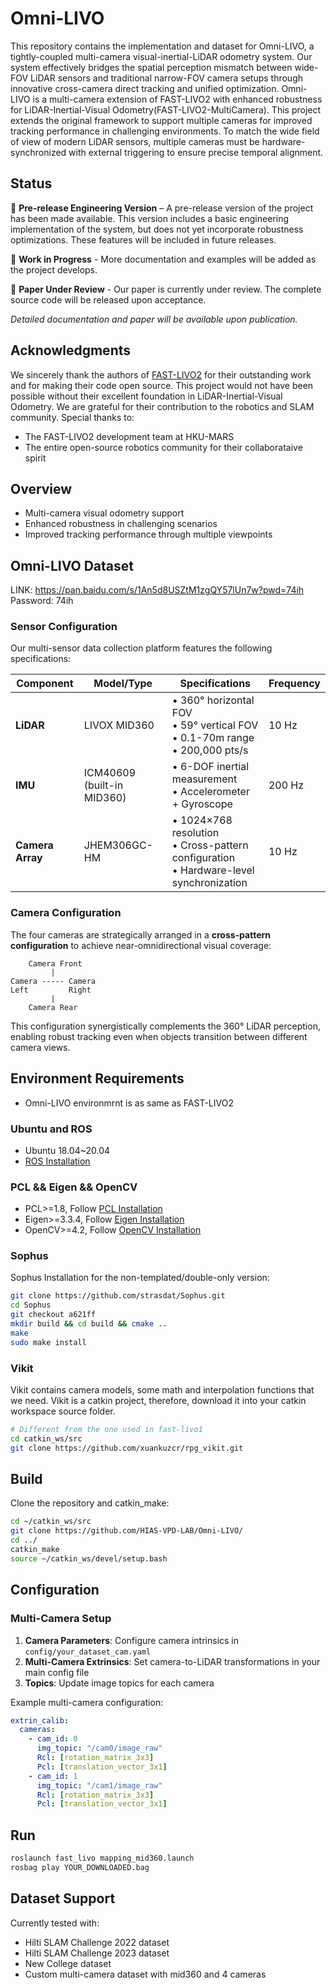 # Omni-LIVO
This repository contains the implementation and dataset for Omni-LIVO, a tightly-coupled multi-camera visual-inertial-LiDAR odometry system. Our system effectively bridges the spatial perception mismatch between wide-FOV LiDAR sensors and traditional narrow-FOV camera setups through innovative cross-camera direct tracking and unified optimization.
Omni-LIVO is a multi-camera extension of FAST-LIVO2 with enhanced robustness for LiDAR-Inertial-Visual Odometry(FAST-LIVO2-MultiCamera). This project extends the original framework to support multiple cameras for improved tracking performance in challenging environments. To match the wide field of view of modern LiDAR sensors, multiple cameras must be hardware-synchronized with external triggering to ensure precise temporal alignment.

## Status
🔧 **Pre-release Engineering Version** – A pre-release version of the project has been made available. This version includes a basic engineering implementation of the system, but does not yet incorporate robustness optimizations. These features will be included in future releases.

🚧 **Work in Progress** - More documentation and examples will be added as the project develops.

📝 **Paper Under Review** - Our paper is currently under review. The complete source code will be released upon acceptance.

*Detailed documentation and paper will be available upon publication.*
## Acknowledgments

We sincerely thank the authors of [FAST-LIVO2](https://github.com/hku-mars/FAST-LIVO2) for their outstanding work and for making their code open source. This project would not have been possible without their excellent foundation in LiDAR-Inertial-Visual Odometry. We are grateful for their contribution to the robotics and SLAM community.
Special thanks to:
- The FAST-LIVO2 development team at HKU-MARS
- The entire open-source robotics community for their collaborataive spirit

## Overview
- Multi-camera visual odometry support
- Enhanced robustness in challenging scenarios
- Improved tracking performance through multiple viewpoints
## Omni-LIVO Dataset
LINK: https://pan.baidu.com/s/1An5d8USZtM1zgQY57lUn7w?pwd=74ih
Password: 74ih 
### Sensor Configuration

Our multi-sensor data collection platform features the following specifications:

| **Component** | **Model/Type** | **Specifications** | **Frequency** |
|---------------|----------------|-------------------|---------------|
| **LiDAR** | LIVOX MID360 | • 360° horizontal FOV<br>• 59° vertical FOV<br>• 0.1-70m range<br>• 200,000 pts/s | 10 Hz |
| **IMU** | ICM40609 (built-in MID360) | • 6-DOF inertial measurement<br>• Accelerometer + Gyroscope | 200 Hz |
| **Camera Array** | JHEM306GC-HM | • 1024×768 resolution<br>• Cross-pattern configuration<br>• Hardware-level synchronization | 10 Hz |

### Camera Configuration

The four cameras are strategically arranged in a **cross-pattern configuration** to achieve near-omnidirectional visual coverage:

```
    Camera Front
         |
Camera ----- Camera
Left         Right
         |
    Camera Rear
```

This configuration synergistically complements the 360° LiDAR perception, enabling robust tracking even when objects transition between different camera views.

## Environment Requirements
- Omni-LIVO environmrnt is as same as FAST-LIVO2

### Ubuntu and ROS
- Ubuntu 18.04~20.04
- [ROS Installation](http://wiki.ros.org/ROS/Installation)

### PCL && Eigen && OpenCV
- PCL>=1.8, Follow [PCL Installation](https://pointclouds.org/downloads/)
- Eigen>=3.3.4, Follow [Eigen Installation](https://eigen.tuxfamily.org/index.php?title=Main_Page)
- OpenCV>=4.2, Follow [OpenCV Installation](https://opencv.org/get-started/)

### Sophus
Sophus Installation for the non-templated/double-only version:

```bash
git clone https://github.com/strasdat/Sophus.git
cd Sophus
git checkout a621ff
mkdir build && cd build && cmake ..
make
sudo make install
```

### Vikit
Vikit contains camera models, some math and interpolation functions that we need. Vikit is a catkin project, therefore, download it into your catkin workspace source folder.

```bash
# Different from the one used in fast-livo1
cd catkin_ws/src
git clone https://github.com/xuankuzcr/rpg_vikit.git 
```

## Build

Clone the repository and catkin_make:

```bash
cd ~/catkin_ws/src
git clone https://github.com/HIAS-VPD-LAB/Omni-LIVO/
cd ../
catkin_make
source ~/catkin_ws/devel/setup.bash
```

## Configuration

### Multi-Camera Setup

1. **Camera Parameters**: Configure camera intrinsics in `config/your_dataset_cam.yaml`
2. **Multi-Camera Extrinsics**: Set camera-to-LiDAR transformations in your main config file
3. **Topics**: Update image topics for each camera

Example multi-camera configuration:
```yaml
extrin_calib:
  cameras:
    - cam_id: 0
      img_topic: "/cam0/image_raw"
      Rcl: [rotation_matrix_3x3]
      Pcl: [translation_vector_3x1]
    - cam_id: 1
      img_topic: "/cam1/image_raw"
      Rcl: [rotation_matrix_3x3]
      Pcl: [translation_vector_3x1]
```

## Run

```bash
roslaunch fast_livo mapping_mid360.launch
rosbag play YOUR_DOWNLOADED.bag
```

## Dataset Support

Currently tested with:
- Hilti SLAM Challenge 2022 dataset
- Hilti SLAM Challenge 2023 dataset
- New College dataset
- Custom multi-camera dataset with mid360 and 4 cameras



